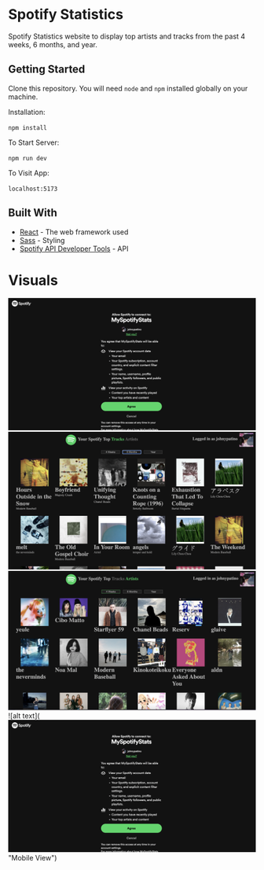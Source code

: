 # Spotify Statistics

Spotify Statistics website to display top artists and tracks from the past 4 weeks, 6 months, and year.

## Getting Started

Clone this repository. You will need `node` and `npm` installed globally on your machine.

Installation:

`npm install`

To Start Server:

`npm run dev`

To Visit App:

`localhost:5173`

## Built With

- [React](https://react.dev/) - The web framework used
- [Sass](https://sass-lang.com/) - Styling
- [Spotify API Developer Tools](https://developer.spotify.com/documentation/web-api) - API

# Visuals

![alt text](https://github.com/Jonathanpatinocs/spotiStats/blob/ed5eecebd48da744ad284e62c7b1f7e6398cd0cd/spotistats/src/assets/spotifyimgs/spotimg1.png "Auth View") <br/>
![alt text](https://github.com/Jonathanpatinocs/spotiStats/blob/bfa26c8463c37960a059ba55d6885f336d9b4632/spotistats/src/assets/spotifyimgs/spotimg3.png "Top Tracks View") <br/>
![alt text](https://github.com/Jonathanpatinocs/spotiStats/blob/bfa26c8463c37960a059ba55d6885f336d9b4632/spotistats/src/assets/spotifyimgs/spotimg4.png "Top Artists View") <br/>
![alt text](![alt text](https://github.com/Jonathanpatinocs/spotiStats/blob/ed5eecebd48da744ad284e62c7b1f7e6398cd0cd/spotistats/src/assets/spotifyimgs/spotimg1.png "Auth View") <br/>"Mobile View") <br/>

